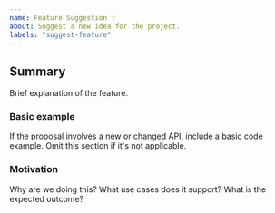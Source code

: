 ```yaml
---
name: Feature Suggestion 💡
about: Suggest a new idea for the project.
labels: "suggest-feature"
---
```


<!--
  To make it easier for us to help you, please include as much useful information as possible.

  Useful Links:
  - Wiki: https://github.com/rapid7/metasploit-framework/wiki

  Before opening a new issue, please search existing issues https://github.com/rapid7/metasploit-framework/issues
-->

## Summary

Brief explanation of the feature.

### Basic example

If the proposal involves a new or changed API, include a basic code example. Omit this section if it's not applicable.

### Motivation

Why are we doing this? What use cases does it support? What is the expected outcome?

